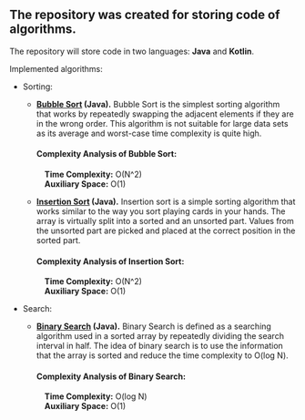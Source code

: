 <h2><b>The repository was created for storing code of algorithms.</b></h2>

The repository will store code in two languages: <b>Java</b> and <b>Kotlin</b>.

Implemented algorithms:
 * Sorting:
   * <b>[Bubble Sort](https://www.geeksforgeeks.org/bubble-sort/ "Bubble Sort – Data Structure and Algorithm Tutorials") (Java).</b>
     Bubble Sort is the simplest sorting algorithm that works by repeatedly swapping the adjacent elements if they are in the wrong order.
     This algorithm is not suitable for large data sets as its average and worst-case time complexity is quite high.
     <b><h4>Complexity Analysis of Bubble Sort:</h4></b>
     &emsp;<b>Time Complexity:</b> O(N^2)
     </br>&emsp;<b>Auxiliary Space:</b> O(1)

   * <b>[Insertion Sort](https://www.geeksforgeeks.org/insertion-sort/ "Insertion Sort – Data Structure and Algorithm Tutorials") (Java).</b>
    Insertion sort is a simple sorting algorithm that works similar to the way you sort playing cards in your hands.
    The array is virtually split into a sorted and an unsorted part. Values from the unsorted part are picked and placed at the correct position in the sorted part.
    <b><h4>Complexity Analysis of Insertion Sort:</h4></b>
    &emsp;<b>Time Complexity:</b> O(N^2)
    </br>&emsp;<b>Auxiliary Space:</b> O(1)

 * Search:
   * <b>[Binary Search](https://www.geeksforgeeks.org/binary-search/ "Binary Search – Data Structure and Algorithm Tutorials") (Java).</b>
   Binary Search is defined as a searching algorithm used in a sorted array by repeatedly dividing the search interval in half.
   The idea of binary search is to use the information that the array is sorted and reduce the time complexity to O(log N).
   <b><h4>Complexity Analysis of Binary Search:</h4></b>
   &emsp;<b>Time Complexity:</b> O(log N)
   </br>&emsp;<b>Auxiliary Space:</b> O(1)
